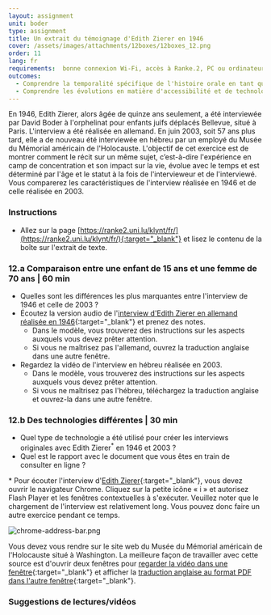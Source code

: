 ```yaml
---
layout: assignment
unit: boder
type: assignment
title: Un extrait du témoignage d'Edith Zierer en 1946
cover: /assets/images/attachments/12boxes/12boxes_12.png
order: 11
lang: fr
requirements:  bonne connexion Wi-Fi, accès à Ranke.2, PC ou ordinateur portable, application installée sur le PC ou le portable permettant de visualiser des vidéos
outcomes:
  - Comprendre la temporalité spécifique de l'histoire orale en tant que source historique.
  - Comprendre les évolutions en matière d'accessibilité et de technologies.
---
```


En 1946, Edith Zierer, alors âgée de quinze ans seulement, a été interviewée par David Boder à l'orphelinat pour enfants juifs déplacés Bellevue, situé à Paris. L'interview a été réalisée en allemand. En juin 2003, soit 57 ans plus tard, elle a de nouveau été interviewée en hébreu par un employé du Musée du Mémorial américain de l'Holocauste.
L'objectif de cet exercice est de montrer comment le récit sur un même sujet, c’est-à-dire l'expérience en camp de concentration et son impact sur la vie, évolue avec le temps et est déterminé par l'âge et le statut à la fois de l'intervieweur et de l'interviewé. Vous comparerez les caractéristiques de l'interview réalisée en 1946 et de celle réalisée en 2003.

<!-- more -->

<!-- briefing-student -->

### Instructions
<!-- section-contents -->

- Allez sur la page [https://ranke2.uni.lu/klynt/fr/](https://ranke2.uni.lu/klynt/fr/){:target="_blank"} et lisez le contenu de la boîte sur l'extrait de texte.

<!-- section -->

### 12.a  Comparaison entre une enfant de 15 ans et une femme de 70 ans | 60 min
<!-- section-contents -->

- Quelles sont les différences les plus marquantes entre l'interview de 1946 et celle de 2003 ?
- Écoutez la version audio de l'[interview d'Edith Zierer en allemand réalisée en 1946](https://iit.aviaryplatform.com/r/0g3gx44z67){:target="_blank"} et prenez des notes.
  - Dans le modèle, vous trouverez des instructions sur les aspects auxquels vous devez prêter attention.
  - Si vous ne maîtrisez pas l'allemand, ouvrez la traduction anglaise dans une autre fenêtre.
- Regardez la vidéo de l'interview en hébreu réalisée en 2003.
  - Dans le modèle, vous trouverez des instructions sur les aspects auxquels vous devez prêter attention.
  - Si vous ne maîtrisez pas l'hébreu, téléchargez la traduction anglaise et ouvrez-la dans une autre fenêtre.

<!-- section -->

### 12.b  Des technologies différentes | 30 min
<!-- section-contents -->

- Quel type de technologie a été utilisé pour créer les interviews originales avec Edith Zierer<sup>*</sup> en 1946 et 2003 ?
- Quel est le rapport avec le document que vous êtes en train de consulter en ligne&nbsp;?

\* Pour écouter l'interview d'[Edith Zierer](https://iit.aviaryplatform.com/r/0g3gx44z67){:target="_blank"}, vous devez ouvrir le navigateur Chrome. Cliquez sur la petite icône « i » et autorisez Flash Player et les fenêtres contextuelles à s'exécuter. Veuillez noter que le chargement de l'interview est relativement long. Vous pouvez donc faire un autre exercice pendant ce temps.

![chrome-address-bar.png](../../../assets/images/chrome-address-bar.png)

Vous devez vous rendre sur le site web du Musée du Mémorial américain de l'Holocauste situé à Washington. La meilleure façon de travailler avec cette source est d'ouvrir deux fenêtres pour [regarder la vidéo dans une fenêtre](https://collections.ushmm.org/search/catalog/irn514929){:target="_blank"} et afficher la [traduction anglaise au format PDF dans l'autre fenêtre](https://collections.ushmm.org/oh_findingaids/RG-50.562.0003_trl_en.pdf){:target="_blank"}.

<!-- section -->

### Suggestions de lectures/vidéos
<!-- section-contents -->



<!-- briefing-teacher -->
